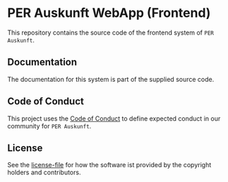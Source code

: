 # PER Auskunft WebApp (Frontend)

This repository contains the source code of the frontend system of `PER Auskunft`.

## Documentation

The documentation for this system is part of the supplied source code.

## Code of Conduct

This project uses the [Code of Conduct](./CODE_OF_CONDUCT.md) to define expected conduct in our community for `PER Auskunft`.

## License

See the [license-file](./LICENSE) for how the software ist provided by the copyright holders and contributors.

